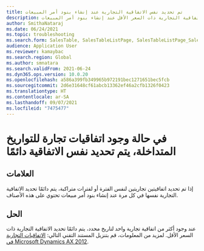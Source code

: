 ```yaml
---
title: تم تحديد نفس الاتفاقية التجارية عند إنشاء بنود أمر المبيعات
description: عند وجود أكثر من اتفاقية تجارية واحدة محددة لتاريخ معينة، يتم دائمًا تحديد الاتفاقية التجارية ذات السعر الأقل عند إنشاء بنود أمر المبيعات.
author: SmithaNataraj
ms.date: 06/24/2021
ms.topic: troubleshooting
ms.search.form: SalesTable, SalesTableListPage, SalesTableListPage_SalesCancelOrder
audience: Application User
ms.reviewer: kamaybac
ms.search.region: Global
ms.author: smnatara
ms.search.validFrom: 2021-06-24
ms.dyn365.ops.version: 10.0.20
ms.openlocfilehash: a586a399fb349965b972191bec1271651bec5fcb
ms.sourcegitcommit: 2d6e31648cf61abcb13362ef46a2cfb1326f0423
ms.translationtype: HT
ms.contentlocale: ar-SA
ms.lasthandoff: 09/07/2021
ms.locfileid: "7475477"
---
```

# <a name="if-two-trade-agreements-exist-for-overlapping-dates-the-same-one-is-always-selected"></a>في حالة وجود اتفاقيات تجارة للتواريخ المتداخلة، يتم تحديد نفس الاتفاقية دائمًا

## <a name="symptoms"></a>العلامات

إذا تم تحديد اتفاقيتين تجاريتين لنفس الفترة أو لفترات متراكبة، يتم دائمًا تحديد الاتفاقية التجارية نفسها في كل مرة عند إنشاء بنود أمر مبيعات تحتوي على هذه الأصناف.‬

## <a name="resolution"></a>الحل

عند وجود أكثر من اتفاقية تجارية واحد لتاريخ محدد، يتم دائمًا تحديد الاتفاقية التجارية ذات السعر الأقل. لمزيد من المعلومات، قم بتنزيل المستند التقني التالي: [الاتفاقيات التجارية في Microsoft Dynamics AX 2012](https://www.axug.com/HigherLogic/System/DownloadDocumentFile.ashx?DocumentFileKey=3396a3a8-1f48-4d85-8cd6-5fa982f62e90).
